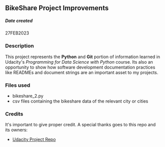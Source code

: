## BikeShare Project Improvements

##### Date created
27FEB2023

### Description
This project represents the **Python** and **Git** portion of information learned in Udacity's _Programming for Data Science with Python_ course.  Its also an opportunity to show how software development documentation practices like READMEs and document strings are an important asset to my projects.

### Files used
* bikeshare_2.py
* csv files containing the bikeshare data of the relevant city or cities

### Credits
It's important to give proper credit.
A special thanks goes to this repo and its owners:

* [Udacity Project Repo](https://github.com/udacity/pdsnd_github)